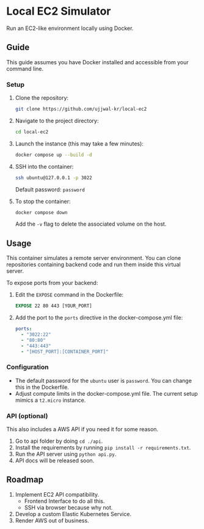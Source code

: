 # Local EC2 Simulator

Run an EC2-like environment locally using Docker.

## Guide

This guide assumes you have Docker installed and accessible from your command line.

### Setup

1. Clone the repository:
   ```bash
   git clone https://github.com/ujjwal-kr/local-ec2
   ```

2. Navigate to the project directory:
   ```bash
   cd local-ec2
   ```

3. Launch the instance (this may take a few minutes):
   ```bash
   docker compose up --build -d
   ```

4. SSH into the container:
   ```bash
   ssh ubuntu@127.0.0.1 -p 3022
   ```
   Default password: `password`

5. To stop the container:
   ```bash
   docker compose down
   ```
   Add the `-v` flag to delete the associated volume on the host.

## Usage

This container simulates a remote server environment. You can clone repositories containing backend code and run them inside this virtual server.

To expose ports from your backend:

1. Edit the `EXPOSE` command in the Dockerfile:
   ```Dockerfile
   EXPOSE 22 80 443 [YOUR_PORT]
   ```

2. Add the port to the `ports` directive in the docker-compose.yml file:
   ```yml
   ports:
     - "3022:22"
     - "80:80"
     - "443:443"
     - "[HOST_PORT]:[CONTAINER_PORT]"
   ```


### Configuration

- The default password for the `ubuntu` user is `password`. You can change this in the Dockerfile.
- Adjust compute limits in the docker-compose.yml file. The current setup mimics a `t2.micro` instance.

### API (optional)

This also includes a AWS API if you need it for some reason.

1. Go to api folder by doing `cd ./api`.
1. Install the requirements by running `pip install -r requirements.txt`.
2. Run the API server using `python api.py`.
3. API docs will be released soon.

## Roadmap

1. Implement EC2 API compatibility.
   - Frontend Interface to do all this.
   - SSH via browser because why not.
2. Develop a custom Elastic Kubernetes Service.
3. Render AWS out of business.